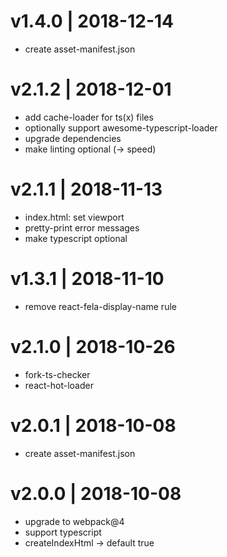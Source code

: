 # v1.4.0 | 2018-12-14
* create asset-manifest.json

# v2.1.2 | 2018-12-01
* add cache-loader for ts(x) files
* optionally support awesome-typescript-loader
* upgrade dependencies
* make linting optional (-> speed)

# v2.1.1 | 2018-11-13
* index.html: set viewport
* pretty-print error messages
* make typescript optional

# v1.3.1 | 2018-11-10
* remove react-fela-display-name rule

# v2.1.0 | 2018-10-26
* fork-ts-checker
* react-hot-loader

# v2.0.1 | 2018-10-08
* create asset-manifest.json

# v2.0.0 | 2018-10-08
* upgrade to webpack@4
* support typescript
* createIndexHtml -> default true
